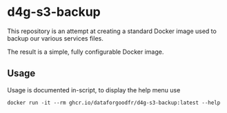 # d4g-s3-backup

This repository is an attempt at creating a standard Docker image used to backup our various services files.

The result is a simple, fully configurable Docker image.

## Usage
Usage is documented in-script, to display the help menu use

```
docker run -it --rm ghcr.io/dataforgoodfr/d4g-s3-backup:latest --help
```
